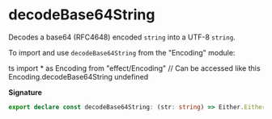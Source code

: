 # decodeBase64String

Decodes a base64 (RFC4648) encoded `string` into a UTF-8 `string`.

To import and use `decodeBase64String` from the "Encoding" module:

ts
import \* as Encoding from "effect/Encoding"
// Can be accessed like this
Encoding.decodeBase64String
undefined

**Signature**

```ts
export declare const decodeBase64String: (str: string) => Either.Either<string, DecodeException>
```
